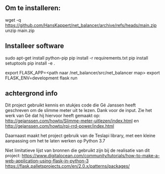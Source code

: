 ## Om te installeren:

wget -q https://github.com/HansKappert/net_balancer/archive/refs/heads/main.zip
unzip main.zip

## Installeer software

sudo apt-get install python-pip
pip install -r requirements.txt
pip install setuptools
pip install -e .

export FLASK_APP=<path naar /net_balancer/src/net_balancer map>
export FLASK_ENV=development
flask run

## achtergrond info
Dit project gebruikt kennis en stukjes code die Gé Janssen heeft geschreven om de slimme meter uit te lezen. Dank voor de input. Zie het werk van Gé dat hij hiervoor heeft gemaakt op:
http://gejanssen.com/howto/Slimme-meter-uitlezen/index.html
en
http://gejanssen.com/howto/rpi-rrd-power/index.html

Daarnaast maakt het project gebruik van de Teslapi library, met een kleine aanpassing om het te laten werken op Python 3.7


Niet limitatieve lijst van bronnen die gebruikt zijn bij de realisatie van dit project:
https://www.digitalocean.com/community/tutorials/how-to-make-a-web-application-using-flask-in-python-3
https://flask.palletsprojects.com/en/2.0.x/patterns/packages/

